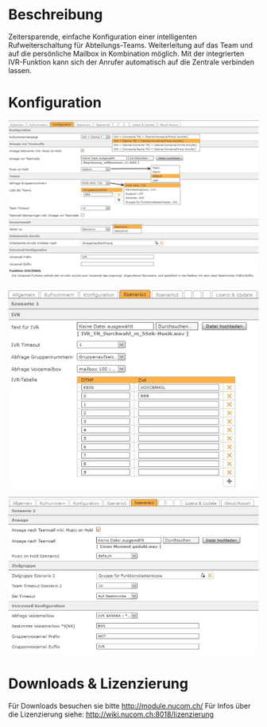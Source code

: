 <!-- TITLE: Intelligenter Teamcall -->
# Beschreibung
Zeitersparende, einfache Konfiguration einer intelligenten Rufweiterschaltung für Abteilungs-Teams. Weiterleitung auf das Team und auf die persönliche Mailbox in Kombination möglich. Mit der integrierten IVR-Funktion kann sich der Anrufer automatisch auf die Zentrale verbinden lassen. 
# Konfiguration
![1](/uploads/intelligenter-teamcall/1.jpg "1")

![2](/uploads/intelligenter-teamcall/2.jpg "2")

![3](/uploads/intelligenter-teamcall/3.jpg "3")
# Downloads & Lizenzierung
Für Downloads besuchen sie bitte http://module.nucom.ch/
Für Infos über die Lizenzierung siehe: http://wiki.nucom.ch:8018/lizenzierung
